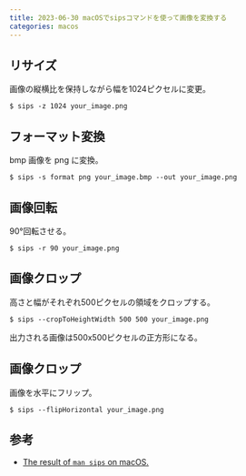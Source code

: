 ```yaml
---
title: 2023-06-30 macOSでsipsコマンドを使って画像を変換する
categories: macos
---
```


## リサイズ

画像の縦横比を保持しながら幅を1024ピクセルに変更。

```console
$ sips -z 1024 your_image.png
```

## フォーマット変換

bmp 画像を png に変換。

```console
$ sips -s format png your_image.bmp --out your_image.png
```

## 画像回転

90°回転させる。

```console
$ sips -r 90 your_image.png
```

## 画像クロップ

高さと幅がそれぞれ500ピクセルの領域をクロップする。

```console
$ sips --cropToHeightWidth 500 500 your_image.png
```

出力される画像は500x500ピクセルの正方形になる。

## 画像クロップ

画像を水平にフリップ。

```console
$ sips --flipHorizontal your_image.png
```

## 参考

- [The result of `man sips` on macOS.](https://gist.github.com/toshimaru/926ec1266f509859b83ea9c7f3e892b9)
